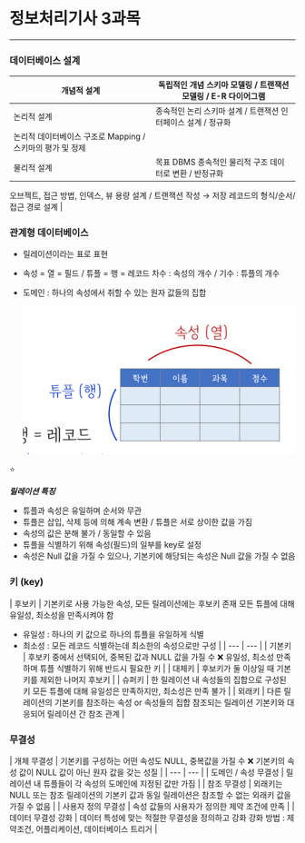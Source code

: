 # 정보처리기사 3과목

---

### 데이터베이스 설계

| 개념적 설계 | 독립적인 개념 스키마 모델링 / 트랜잭션 모델링 / E-R 다이어그램 |
| --- | --- |
| 논리적 설계 | 종속적인 논리 스키마 설계 / 트랜잭션 인터페이스 설계 / 정규화
논리적 데이터베이스 구조로 Mapping / 스키마의 평가 및 정제 |
| 물리적 설계 | 목표 DBMS 종속적인 물리적 구조 데이터로 변환 / 반정규화
오브젝트, 접근 방법, 인덱스, 뷰 용량 설계 / 트랜잭션 작성
→ 저장 레코드의 형식/순서/접근 경로 설계 |

### 관계형 데이터베이스

- 릴레이션이라는 표로 표현
- 속성 = 열 = 필드 / 튜플 = 행 = 레코드
차수 : 속성의 개수 / 기수 : 튜플의 개수
- 도메인 : 하나의 속성에서 취할 수 있는 원자 값들의 집합
    
    ![2-8_1.jpeg](/images/2-8_1.jpeg)
    

<aside>
⭐

***릴레이션 특징***

- 튜플과 속성은 유일하며 순서와 무관
- 튜플은 삽입, 삭제 등에 의해 계속 변환 / 튜플은 서로 상이한 값을 가짐
- 속성의 값은 분해 불가 / 동일할 수 있음
- 튜플을 식별하기 위해 속성(필드)의 일부를 key로 설정
- 속성은 Null 값을 가질 수 있으나, 기본키에 해당되는 속성은 Null 값을 가질 수 없음
</aside>

### 키 (key)

| 후보키 | 기본키로 사용 가능한 속성, 모든 릴레이션에는 후보키 존재
모든 튜플에 대해 유일성, 최소성을 만족시켜야 함
- 유일성 : 하나의 키 값으로 하나의 튜플을 유일하게 식별
- 최소성 : 모든 레코드 식별하는데 최소한의 속성으로만 구성 |
| --- | --- |
| 기본키 | 후보키 중에서 선택되어, 중복된 값과 NULL 값을 가질 수 ❌
유일성, 최소성 만족하며 튜플 식별하기 위해 반드시 필요한 키 |
| 대체키 | 후보키가 둘 이상일 때 기본키를 제외한 나머지 후보키 |
| 슈퍼키 | 한 릴레이션 내 속성들의 집합으로 구성된 키
모든 튜플에 대해 유일성은 만족하지만, 최소성은 만족 불가 |
| 외래키 | 다른 릴레이션의 기본키를 참조하는 속성 or 속성들의 집합
참조되는 릴레이션 기본키와 대응되어 릴레이션 간 참조 관계 |

### 무결성

| 개체 무결성 | 기본키를 구성하는 어떤 속성도 NULL, 중복값을 가질 수 ❌
기본키의 속성 값이 NULL 값이 아닌 원자 값을 갖는 성질 |
| --- | --- |
| 도메인 / 속성 무결성 | 릴레이션 내 튜플들이 각 속성의 도메인에 지정된 값만 가짐 |
| 참조 무결성 | 외래키는 NULL 또는 참조 릴레이션의 기본키 값과 동일
릴레이션은 참조할 수 없는 외래키 값을 가질 수 없음 |
| 사용자 정의 무결성 | 속성 값들의 사용자가 정의한 제약 조건에 만족 |
| 데이터 무결성 강화 | 데이터 특성에 맞는 적절한 무결성을 정의하고 강화
강화 방법 : 제약조건, 어플리케이션, 데이터베이스 트리거 |
